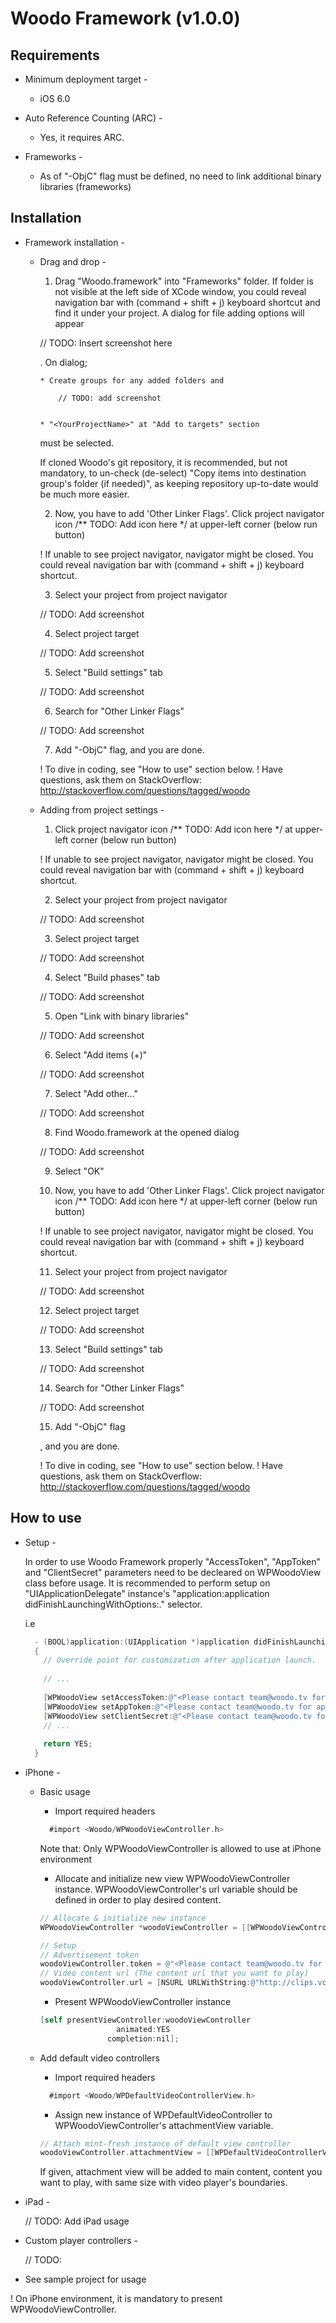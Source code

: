 Woodo Framework (v1.0.0)
==================================


Requirements
----------------------------------

- Minimum deployment target - 

  - iOS 6.0

- Auto Reference Counting (ARC) -

  - Yes, it requires ARC.

- Frameworks -

  - As of "-ObjC" flag must be defined, no need to link additional binary libraries (frameworks)



Installation
----------------------------------

- Framework installation -

  - Drag and drop -

    1. Drag "Woodo.framework" into "Frameworks" folder. 
      If folder is not visible at the left side of XCode window, you could reveal navigation bar with (command + shift + j) keyboard shortcut and find it under your project.
      A dialog for file adding options will appear

      // TODO: Insert screenshot here


      . On dialog;

        * Create groups for any added folders and

        	// TODO: add screenshot


        * "<YourProjectName>" at "Add to targets" section

      must be selected.

      If cloned Woodo's git repository, it is recommended, but not mandatory, to un-check (de-select) "Copy items into destination group's folder (if needed)", as keeping repository up-to-date would be much more easier.

    2. Now, you have to add 'Other Linker Flags'. Click project navigator icon /** TODO: Add icon here */ at upper-left corner (below run button)

      ! If unable to see project navigator, navigator might be closed. You could reveal navigation bar with (command + shift + j) keyboard shortcut.

    3. Select your project from project navigator

      // TODO: Add screenshot

    4. Select project target

      // TODO: Add screenshot

    5. Select "Build settings" tab

      // TODO: Add screenshot

    6. Search for "Other Linker Flags"

      // TODO: Add screenshot

    7. Add "-ObjC" flag, and you are done.

    ! To dive in coding, see "How to use" section below.
  	! Have questions, ask them on StackOverflow: http://stackoverflow.com/questions/tagged/woodo

  
  - Adding from project settings -

    1. Click project navigator icon /** TODO: Add icon here */ at upper-left corner (below run button)

      ! If unable to see project navigator, navigator might be closed. You could reveal navigation bar with (command + shift + j) keyboard shortcut.

    2. Select your project from project navigator

      // TODO: Add screenshot

    3. Select project target

      // TODO: Add screenshot

    4. Select "Build phases" tab

      // TODO: Add screenshot

    5. Open "Link with binary libraries"

      // TODO: Add screenshot

    6. Select "Add items (+)"

      // TODO: Add screenshot

    7. Select "Add other..."

      // TODO: Add screenshot

    8. Find Woodo.framework at the opened dialog

      // TODO: Add screenshot

    9. Select "OK"

    10. Now, you have to add 'Other Linker Flags'. Click project navigator icon /** TODO: Add icon here */ at upper-left corner (below run button)

      ! If unable to see project navigator, navigator might be closed. You could reveal navigation bar with (command + shift + j) keyboard shortcut.

    11. Select your project from project navigator

      // TODO: Add screenshot

    12. Select project target

      // TODO: Add screenshot

    13. Select "Build settings" tab

      // TODO: Add screenshot

    14. Search for "Other Linker Flags"

      // TODO: Add screenshot

    15. Add "-ObjC" flag

    , and you are done.

    ! To dive in coding, see "How to use" section below.
    ! Have questions, ask them on StackOverflow: http://stackoverflow.com/questions/tagged/woodo


How to use
----------------------------------

  - Setup -

    In order to use Woodo Framework properly "AccessToken", "AppToken" and "ClientSecret" parameters need to be decleared on WPWoodoView class before usage. It is recommended to perform setup on "UIApplicationDelegate" instance's "application:application didFinishLaunchingWithOptions:." selector. 

    i.e

    ```Objective-C
      - (BOOL)application:(UIApplication *)application didFinishLaunchingWithOptions:(NSDictionary *)launchOptions
      {
        // Override point for customization after application launch.
        
        // ...
        
        [WPWoodoView setAccessToken:@"<Please contact team@woodo.tv for access token data>"];
        [WPWoodoView setAppToken:@"<Please contact team@woodo.tv for app token data>"];
        [WPWoodoView setClientSecret:@"<Please contact team@woodo.tv for client secret data>"];
        // ...
       
        return YES;
      }
    ```

  - iPhone -

    - Basic usage

      - Import required headers 

      ```Objective-C
        #import <Woodo/WPWoodoViewController.h>
      ```

      Note that: Only WPWoodoViewController is allowed to use at iPhone environment

      - Allocate and initialize new view WPWoodoViewController instance. WPWoodoViewController's url variable should be defined in order to play desired content.

      ```Objective-C
      // Allocate & initialize new instance
      WPWoodoViewController *woodoViewController = [[WPWoodoViewController alloc] init];
      
      // Setup
      // Advertisement token
      woodoViewController.token = @"<Please contact team@woodo.tv for token data>";
      // Video content url (The content url that you want to play)
      woodoViewController.url = [NSURL URLWithString:@"http://clips.vorwaerts-gmbh.de/big_buck_bunny.mp4"];
      ```

      - Present WPWoodoViewController instance

      ```Objective-C
      [self presentViewController:woodoViewController
                       animated:YES
                     completion:nil];
      ```

    - Add default video controllers

      - Import required headers

      ```Objective-C
        #import <Woodo/WPDefaultVideoControllerView.h>
      ```

      - Assign new instance of WPDefaultVideoController to WPWoodoViewController's attachmentView variable.

      ```Objective-C
      // Attach mint-fresh instance of default view controller
      woodoViewController.attachmentView = [[WPDefaultVideoControllerView alloc] init];
      ```

      If given, attachment view will be added to main content, content you want to play, with same size with video player's boundaries.

  - iPad -

    // TODO: Add iPad usage

  
  - Custom player controllers -
  
    // TODO: 


  - See sample project for usage


  ! On iPhone environment, it is mandatory to present WPWoodoViewController.